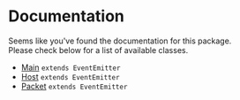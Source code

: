 # Documentation
Seems like you've found the documentation for this package.  
Please check below for a list of available classes.

- <a href="/MAIN.md">Main</a> `extends EventEmitter`
- <a href="/HOST.md">Host</a> `extends EventEmitter`
- <a href="/PACKET.md">Packet</a> `extends EventEmitter`
